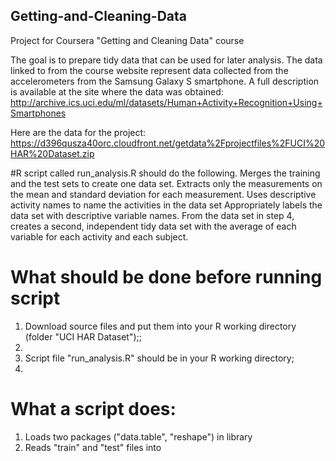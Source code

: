 ## Getting-and-Cleaning-Data
Project for Coursera "Getting and Cleaning Data" course

The goal is to prepare tidy data that can be used for later analysis. The data linked to from the course website represent data collected from the accelerometers from the Samsung Galaxy S smartphone. A full description is available at the site where the data was obtained: 
http://archive.ics.uci.edu/ml/datasets/Human+Activity+Recognition+Using+Smartphones 

Here are the data for the project: 
https://d396qusza40orc.cloudfront.net/getdata%2Fprojectfiles%2FUCI%20HAR%20Dataset.zip 

#R script called run_analysis.R should do the following. 
Merges the training and the test sets to create one data set.
Extracts only the measurements on the mean and standard deviation for each measurement. 
Uses descriptive activity names to name the activities in the data set
Appropriately labels the data set with descriptive variable names. 
From the data set in step 4, creates a second, independent tidy data set with the average of each variable for each activity and each subject.

# What should be done before running script
1. Download source files and put them into your R working directory (folder "UCI HAR Dataset");;
2.
2. Script file "run_analysis.R" should be in your R working directory;
3.

# What a script does:
1. Loads two packages ("data.table", "reshape") in library
2. Reads "train" and "test" files into 
